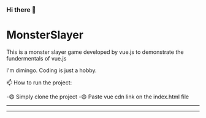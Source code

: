 ### Hi there 👋

# MonsterSlayer
This is a monster slayer game developed by vue.js to demonstrate the fundermentals of vue.js


I'm dimingo. Coding is just a hobby. 



📫 How to run the project:

-😄 Simply clone the project
-😄 Paste vue cdn link on the index.html file


---

---

<!--


Here are some ideas to get you started:

- 🌱 I’m currently learning ...
- 👯 I’m looking to collaborate on ...
- 🤔 I’m looking for help with ...
- 💬 Ask me about ...
- 😄 Pronouns: ...
- ⚡ Fun fact: ...
-->
